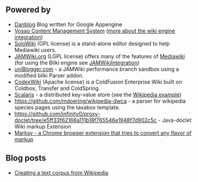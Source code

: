 ## Powered by ##
  * [Danblog](http://code.google.com/p/danblog/) Blog written for Google Appengine
  * [Vosao Content Management System](http://code.google.com/p/vosao) ([more about the wiki engine integration](http://www.vosao.org/author/doc/wiki))
  * [SoloWiki](http://solowiki.sourceforge.net/) (GPL license) is a stand-alone editor designed to help Mediawiki users.
  * [JAMWiki.org](http://www.jamwiki.org) (LGPL license) offers many of the features of [Mediawiki](http://mediawiki.org/) (for using the Bliki engine see [JAMWikiIntegration](JAMWikiIntegration.md))
  * [uniBlogger.com](http://www.uniblogger.com) - a JAMWiki performance branch sandbox using a modified bliki Parser addon.
  * [CodexWiki](http://www.codexwiki.org) (Apache license) is a ColdFusion Enterprise Wiki built on Coldbox, Transfer and ColdSpring.
  * [Scalaris](http://code.google.com/p/scalaris/) - a distributed key-value store (see the [Wikipedia example](http://code.google.com/p/scalaris/source/browse/#svn%2Ftrunk%2Fcontrib%2Fwikipedia))
  * https://github.com/mdoering/wikipedia-dwca - a parser for wikipedia species pages using the taxabox template.
  * https://github.com/infinity0/proxy-doclet/tree/e5ff33f62166a111b18f765546e1948f7d902c5c  - Java-doclet Wiki markup Extension
  * [Marksy - a Chrome browser extension that tries to convert any flavor of markup](https://chrome.google.com/webstore/detail/marksy/glncdocnokppgopgpblpeohhhcjggbnl?hl=en)

## Blog posts ##
  * [Creating a text corpus from Wikipedia](http://trulymadlywordly.blogspot.mx/2011/03/creating-text-corpus-from-wikipedia.html)